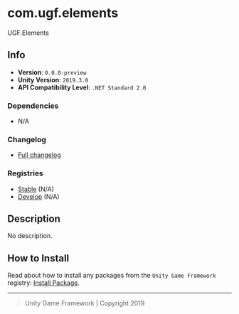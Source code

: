 # com.ugf.elements

UGF.Elements

## Info

- **Version**: `0.0.0-preview`
- **Unity Version**: `2019.3.0`
- **API Compatibility Level**: `.NET Standard 2.0`

### Dependencies

- N/A

### Changelog

- [Full changelog][1]

### Registries

- [Stable][2] (N/A)
- [Develop][3] (N/A)

## Description

No description.

## How to Install

Read about how to install any packages from the `Unity Game Framework` registry: [Install Package][4].

---
> Unity Game Framework | Copyright 2019

[1]: changelog.md
[2]: https://bintray.com/unity-game-framework/stable/com.ugf.elements
[3]: https://bintray.com/unity-game-framework/dev/com.ugf.elements
[4]: https://github.com/unity-game-framework/ugf-documentation/wiki/Install-Package
